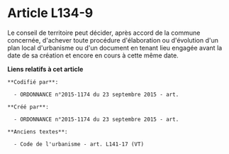 # Article L134-9

Le conseil de territoire peut décider, après accord de la commune concernée, d'achever toute procédure d'élaboration ou
d'évolution d'un plan local d'urbanisme ou d'un document en tenant lieu engagée avant la date de sa création et encore en
cours à cette même date.

**Liens relatifs à cet article**

	**Codifié par**:

	  - ORDONNANCE n°2015-1174 du 23 septembre 2015 - art.

	**Créé par**:

	  - ORDONNANCE n°2015-1174 du 23 septembre 2015 - art.

	**Anciens textes**:

	  - Code de l'urbanisme - art. L141-17 (VT)
